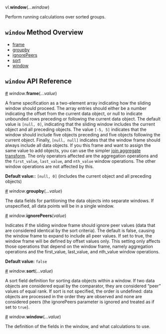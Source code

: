 vl.<b>window</b>(<em>...window</em>)

Perform running calculations over sorted groups.

## <code>window</code> Method Overview

* <a href="#frame">frame</a>
* <a href="#groupby">groupby</a>
* <a href="#ignorePeers">ignorePeers</a>
* <a href="#sort">sort</a>
* <a href="#window">window</a>

## <code>window</code> API Reference

<a id="frame" href="#frame">#</a>
<em>window</em>.<b>frame</b>(<em>...value</em>)

A frame specification as a two-element array indicating how the sliding window should proceed. The array entries should either be a number indicating the offset from the current data object, or null to indicate unbounded rows preceding or following the current data object. The default value is `[null, 0]`, indicating that the sliding window includes the current object and all preceding objects. The value `[-5, 5]` indicates that the window should include five objects preceding and five objects following the current object. Finally, `[null, null]` indicates that the window frame should always include all data objects. If you this frame and want to assign the same value to add objects, you can use the simpler [join aggregate transform](https://vega.github.io/vega-lite/docs/joinaggregate.html). The only operators affected are the aggregation operations and the `first_value`, `last_value`, and `nth_value` window operations. The other window operations are not affected by this.

__Default value:__:  `[null, 0]` (includes the current object and all preceding objects)

<a id="groupby" href="#groupby">#</a>
<em>window</em>.<b>groupby</b>(<em>...value</em>)

The data fields for partitioning the data objects into separate windows. If unspecified, all data points will be in a single window.

<a id="ignorePeers" href="#ignorePeers">#</a>
<em>window</em>.<b>ignorePeers</b>(<em>value</em>)

Indicates if the sliding window frame should ignore peer values (data that are considered identical by the sort criteria). The default is false, causing the window frame to expand to include all peer values. If set to true, the window frame will be defined by offset values only. This setting only affects those operations that depend on the window frame, namely aggregation operations and the first_value, last_value, and nth_value window operations.

__Default value:__ `false`

<a id="sort" href="#sort">#</a>
<em>window</em>.<b>sort</b>(<em>...value</em>)

A sort field definition for sorting data objects within a window. If two data objects are considered equal by the comparator, they are considered “peer” values of equal rank. If sort is not specified, the order is undefined: data objects are processed in the order they are observed and none are considered peers (the ignorePeers parameter is ignored and treated as if set to `true`).

<a id="window" href="#window">#</a>
<em>window</em>.<b>window</b>(<em>...value</em>)

The definition of the fields in the window, and what calculations to use.

